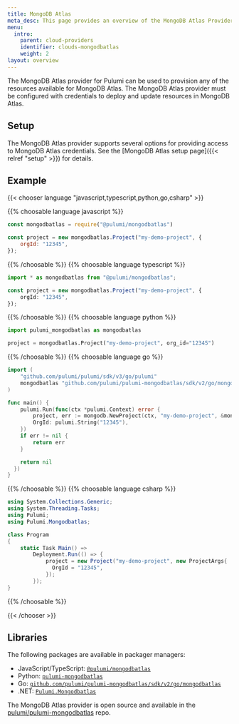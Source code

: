 ```yaml
---
title: MongoDB Atlas
meta_desc: This page provides an overview of the MongoDB Atlas Provider for Pulumi.
menu:
  intro:
    parent: cloud-providers
    identifier: clouds-mongodbatlas
    weight: 2
layout: overview
---
```


The MongoDB Atlas provider for Pulumi can be used to provision any of the resources available for MongoDB Atlas.
The MongoDB Atlas provider must be configured with credentials to deploy and update resources in MongoDB Atlas.

## Setup

The MongoDB Atlas provider supports several options for providing access to MongoDB Atlas credentials.  See the [MongoDB Atlas setup page]({{< relref "setup" >}}) for details.

## Example

{{< chooser language "javascript,typescript,python,go,csharp" >}}

{{% choosable language javascript %}}

```javascript
const mongodbatlas = require("@pulumi/mongodbatlas")

const project = new mongodbatlas.Project("my-demo-project", {
    orgId: "12345",
});
```

{{% /choosable %}}
{{% choosable language typescript %}}

```typescript
import * as mongodbatlas from "@pulumi/mongodbatlas";

const project = new mongodbatlas.Project("my-demo-project", {
    orgId: "12345",
});
```

{{% /choosable %}}
{{% choosable language python %}}

```python
import pulumi_mongodbatlas as mongodbatlas

project = mongodbatlas.Project("my-demo-project", org_id="12345")
```

{{% /choosable %}}
{{% choosable language go %}}

```go
import (
    "github.com/pulumi/pulumi/sdk/v3/go/pulumi"
    mongodbatlas "github.com/pulumi/pulumi-mongodbatlas/sdk/v2/go/mongodbatlas"
)

func main() {
    pulumi.Run(func(ctx *pulumi.Context) error {
        project, err := mongodb.NewProject(ctx, "my-demo-project", &mongodb.ProjectArgs{
        OrgId: pulumi.String("12345"),
    })
    if err != nil {
        return err
    }

    return nil
  })
}
```

{{% /choosable %}}
{{% choosable language csharp %}}

```csharp
using System.Collections.Generic;
using System.Threading.Tasks;
using Pulumi;
using Pulumi.Mongodbatlas;

class Program
{
    static Task Main() =>
        Deployment.Run(() => {
            project = new Project("my-demo-project", new ProjectArgs{
              OrgId = "12345",
            });
        });
}
```

{{% /choosable %}}

{{< /chooser >}}

## Libraries

The following packages are available in packager managers:

* JavaScript/TypeScript: [`@pulumi/mongodbatlas`](https://www.npmjs.com/package/@pulumi/mongodbatlas)
* Python: [`pulumi-mongodbatlas`](https://pypi.org/project/pulumi-mongodbatlas/)
* Go: [`github.com/pulumi/pulumi-mongodbatlas/sdk/v2/go/mongodbatlas`](https://github.com/pulumi/pulumi-mongodbatlas)
* .NET: [`Pulumi.Mongodbatlas`](https://www.nuget.org/packages/Pulumi.Mongodbatlas)

The MongoDB Atlas provider is open source and available in the [pulumi/pulumi-mongodbatlas](https://github.com/pulumi/pulumi-mongodbatlas) repo.
